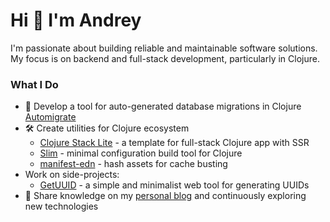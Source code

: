 # Hi 👋 I'm Andrey

I'm passionate about building reliable and maintainable software solutions. My focus is on backend and full-stack development, particularly in Clojure.

### What I Do

- 🤖 Develop a tool for auto-generated database migrations in Clojure [Automigrate](https://github.com/abogoyavlensky/automigrate)
- 🛠️ Create utilities for Clojure ecosystem
  - [Clojure Stack Lite](https://github.com/abogoyavlensky/clojure-stack-lite) - a template for full-stack Clojure app with SSR
  - [Slim](https://github.com/abogoyavlensky/slim) - minimal configuration build tool for Clojure
  - [manifest-edn](https://github.com/abogoyavlensky/manifest-edn) - hash assets for cache busting
- Work on side-projects:
  - [GetUUID](https://getuuid.top) - a simple and minimalist web tool for generating UUIDs
- 📝 Share knowledge on my [personal blog](https://bogoyavlensky.com) and continuously exploring new technologies
